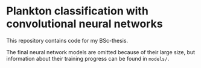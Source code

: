 # Plankton classification with convolutional neural networks

This repository contains code for my BSc-thesis.

The final neural network models are omitted because of their large size,
but information about their training progress can be found in ```models/```.
